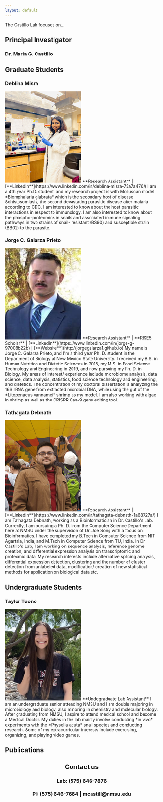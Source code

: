 ```yaml
---
layout: default
---
```


The Castillo Lab focuses on...  

## **Principal Investigator**  

### Dr. Maria G. Castillo  

## **Graduate Students**  
### Deblina Misra   
<img src="https://github.com/nmsucastillolab/nmsucastillolab.github.io/blob/main/deblina.jpg?raw=true" width="250" height="300" />  
**Research Assistant** | [**Linkedin**](https://www.linkedin.com/in/deblina-misra-75a7a476/)  
I am a 4th year Ph.D. student, and my research project is with Molluscan model *Biomphalaria glabrata* which is the secondary host of disease Schistosomiasis, the second devastating parasitic disease after malaria according to CDC. I am interested to know about the host parasitic interactions in respect to immunology. I am also interested to know about the phospho-proteomics in snails and associated immune signaling pathways in two strains of snail- resistant (BS90) and susceptible strain (BB02) to the parasite.   

### Jorge C. Galarza Prieto   
<img src="https://github.com/nmsucastillolab/nmsucastillolab.github.io/blob/main/jorge.jpeg?raw=true" width="250" height="300" />   
**Research Assistant** | **RISE5 Scholar** | [**Linkedin**](https://www.linkedin.com/in/jorge-g-97008b22b) | [**Website**](http://jorgegalarza1.github.io)  
My name is Jorge C. Galarza Prieto, and I'm a third year Ph. D. student in the Department of Biology at New Mexico State University. I received my B.S. in Human Nutrition and Dietetic Sciences in 2015, my M.S. in Food Science Technology and Engineering in 2019, and now pursuing my Ph. D. in Biology. My areas of interest/ experience include microbiome analysis, data science, data analysis, statistics, food science technology and engineering, and dietetics. The concentration of my doctoral dissertation is analyzing the 16S rRNA gene from extracted microbial DNA, while using the gut of the *Litopenaeus vannamei* shrimp as my model. I am also working with algae in shrimp as well as the CRISPR Cas-9 gene editing tool.    

### Tathagata Debnath  
<img src="https://github.com/nmsucastillolab/nmsucastillolab.github.io/blob/main/tad.jpg?raw=true" width="250" height="300" />  
**Research Assistant** | [**Linkedin**](https://www.linkedin.com/in/tathagata-debnath-1a68727a/)  
I am Tathagata Debnath, working as a Bioinformatician in Dr. Castillo's Lab. Currently, I am pursuing a Ph. D. from the Computer Science Department here at NMSU under the supervision of Dr. Joe Song with a focus on Bioinformatics. I have completed my B.Tech in Computer Science from NIT Agartala, India, and M.Tech in Computer Science from TU, India. In Dr. Castillo's Lab, I am working on sequence analysis, reference genome creation, and differential expression analysis on transcriptomic and proteomic data. My research interests include alternative splicing analysis, differential expression detection, clustering and the number of cluster detection from unlabeled data, modification/ creation of new statistical methods for application on biological data etc.  

## **Undergraduate Students**  

### Taylor Tuono  
<img src="https://github.com/nmsucastillolab/nmsucastillolab.github.io/blob/main/taylor.jpg?raw=true" width="250" height="300" />   
**Undegraduate Lab Assistant**  
I am an undergraduate senior attending NMSU and I am double majoring in microbiology and biology, also minoring in chemistry and molecular biology. After graduating from NMSU, I aspire to attend medical school and become a Medical Doctor. My duties in the lab mainly involve conducting *in vivo* experiments with the *Physella acuta* snail species and conducting research. Some of my extracurricular interests include exercising, organizing, and playing video games.  

## **Publications**  


<h2 align="center"><b>Contact us</b></h2>
<h3 align="center">Lab: (575) 646-7876</h3>
<h3 align="center">PI: (575) 646-7664 | mcastill@nmsu.edu</h3>
